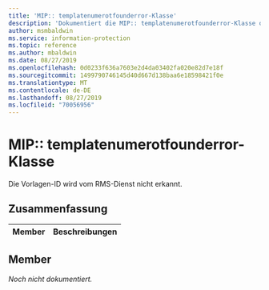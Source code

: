 ```yaml
---
title: 'MIP:: templatenumerotfounderror-Klasse'
description: 'Dokumentiert die MIP:: templatenumerotfounderror-Klasse des Microsoft Information Protection (MIP) SDK.'
author: msmbaldwin
ms.service: information-protection
ms.topic: reference
ms.author: mbaldwin
ms.date: 08/27/2019
ms.openlocfilehash: 0d0233f636a7603e2d4da03402fa020e82d7e18f
ms.sourcegitcommit: 1499790746145d40d667d138baa6e18598421f0e
ms.translationtype: MT
ms.contentlocale: de-DE
ms.lasthandoff: 08/27/2019
ms.locfileid: "70056956"
---
```

# <a name="class-miptemplatenotfounderror"></a>MIP:: templatenumerotfounderror-Klasse 
Die Vorlagen-ID wird vom RMS-Dienst nicht erkannt.
  
## <a name="summary"></a>Zusammenfassung
 Member                        | Beschreibungen                                
--------------------------------|---------------------------------------------
  
## <a name="members"></a>Member
_Noch nicht dokumentiert._

